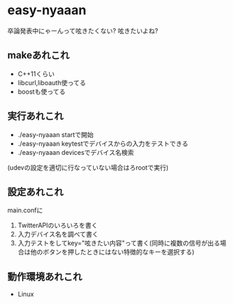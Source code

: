 # easy-nyaaan
卒論発表中にゃーんって呟きたくない?
呟きたいよね?

## makeあれこれ
* C++11くらい
* libcurl,liboauth使ってる
* boostも使ってる

## 実行あれこれ
* ./easy-nyaaan startで開始
* ./easy-nyaaan keytestでデバイスからの入力をテストできる
* ./easy-nyaaan devicesでデバイス名検索  

(udevの設定を適切に行なっていない場合はろrootで実行)

## 設定あれこれ
main.confに
1. TwitterAPIのいろいろを書く
2. 入力デバイス名を調べて書く
3. 入力テストをしてkey="呟きたい内容"って書く(同時に複数の信号が出る場合は他のボタンを押したときにはない特徴的なキーを選択する)

## 動作環境あれこれ
* Linux

